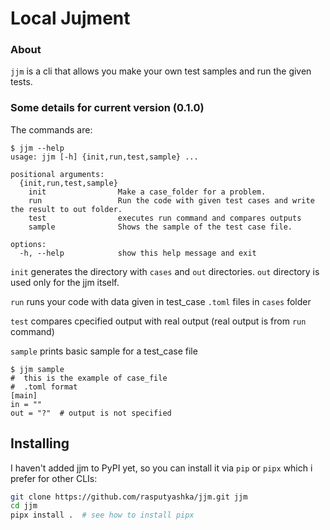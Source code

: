 # Local Jujment

### About
`jjm` is a cli that allows you make your own test samples and run the given tests.

### Some details for current version (0.1.0)
The commands are:
```
$ jjm --help
usage: jjm [-h] {init,run,test,sample} ...

positional arguments:
  {init,run,test,sample}
    init                Make a case_folder for a problem.
    run                 Run the code with given test cases and write the result to out folder.
    test                executes run command and compares outputs
    sample              Shows the sample of the test case file.

options:
  -h, --help            show this help message and exit

```
`init` generates the directory with `cases` and `out` directories. `out` directory is used only for the jjm itself.

`run` runs your code with data given in test_case `.toml` files in `cases` folder

`test` compares cpecified output with real output (real output is from `run` command)

`sample` prints basic sample for a test_case file
```
$ jjm sample
#  this is the example of case_file
#  .toml format
[main]
in = ""
out = "?"  # output is not specified
```

## Installing
I haven't added jjm to PyPI yet, so you can install it via `pip` or `pipx` which i prefer for other CLIs:
```sh
git clone https://github.com/rasputyashka/jjm.git jjm
cd jjm
pipx install .  # see how to install pipx
```
